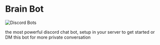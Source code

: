 # Brain Bot
![Discord Bots](https://top.gg/api/widget/796219147658854411.svg)

the most powerful discord chat bot, setup in your server to get started or DM this bot for more private conversation